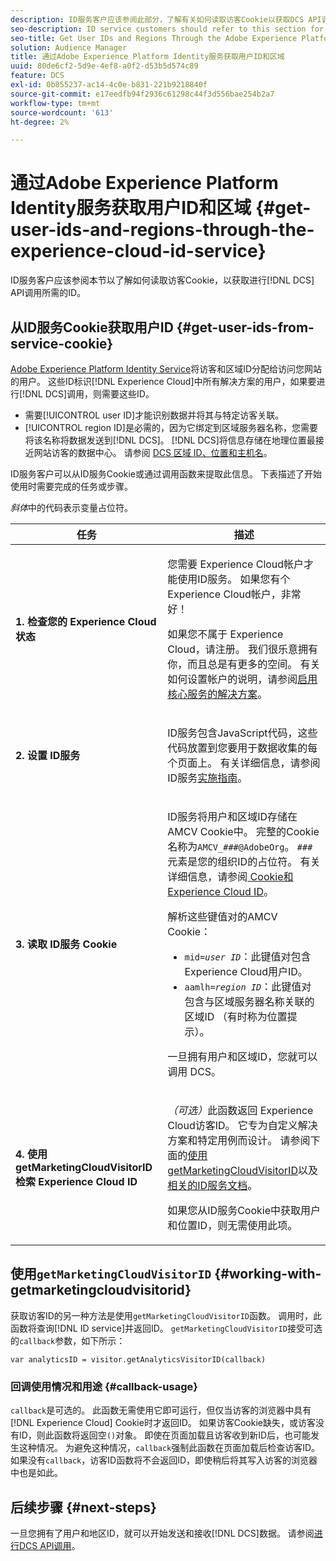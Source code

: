 ```yaml
---
description: ID服务客户应该参阅此部分，了解有关如何读取访客Cookie以获取DCS API调用所需的ID的信息。
seo-description: ID service customers should refer to this section for information on how to read the visitor cookie for the IDs required to make DCS API calls.
seo-title: Get User IDs and Regions Through the Adobe Experience Platform Identity Service
solution: Audience Manager
title: 通过Adobe Experience Platform Identity服务获取用户ID和区域
uuid: 80de6cf2-5d9e-4ef8-a0f2-d53b5d574c89
feature: DCS
exl-id: 0b855237-ac14-4c0e-b831-221b9218840f
source-git-commit: e17eedfb94f2936c61298c44f3d556bae254b2a7
workflow-type: tm+mt
source-wordcount: '613'
ht-degree: 2%

---
```


# 通过Adobe Experience Platform Identity服务获取用户ID和区域 {#get-user-ids-and-regions-through-the-experience-cloud-id-service}

ID服务客户应该参阅本节以了解如何读取访客Cookie，以获取进行[!DNL DCS] API调用所需的ID。

## 从ID服务Cookie获取用户ID {#get-user-ids-from-service-cookie}

[Adobe Experience Platform Identity Service](https://experienceleague.adobe.com/docs/id-service/using/home.html?lang=zh-Hans)将访客和区域ID分配给访问您网站的用户。 这些ID标识[!DNL Experience Cloud]中所有解决方案的用户，如果要进行[!DNL DCS]调用，则需要这些ID。

* 需要[!UICONTROL user ID]才能识别数据并将其与特定访客关联。
* [!UICONTROL region ID]是必需的，因为它绑定到区域服务器名称，您需要将该名称将数据发送到[!DNL DCS]。 [!DNL DCS]将信息存储在地理位置最接近网站访客的数据中心。 请参阅 [DCS 区域 ID、位置和主机名](../../../api/dcs-intro/dcs-api-reference/dcs-regions.md)。

ID服务客户可以从ID服务Cookie或通过调用函数来提取此信息。 下表描述了开始使用时需要完成的任务或步骤。

*斜体*&#x200B;中的代码表示变量占位符。

<table id="table_660EBE1C24DD4FBE9DCE5191836C9135"> 
 <thead> 
  <tr> 
   <th colname="col1" class="entry"> 任务 </th> 
   <th colname="col2" class="entry"> 描述 </th> 
  </tr> 
 </thead>
 <tbody> 
  <tr> 
   <td colname="col1"> <p> <b>1. 检查您的<span class="keyword"> Experience Cloud</span>状态</b> </p> </td> 
   <td colname="col2"> <p>您需要<span class="keyword"> Experience Cloud</span>帐户才能使用ID服务。 如果您有<span class="keyword">个Experience Cloud</span>帐户，非常好！ </p> <p> 如果您不属于<span class="keyword"> Experience Cloud</span>，请注册。 我们很乐意拥有你，而且总是有更多的空间。 有关如何设置帐户的说明，请参阅<a href="https://experienceleague.adobe.com/zh-hans/docs/core-services/interface/services/getting-started" format="https" scope="external">启用核心服务的解决方案</a>。 </p> </td> 
  </tr> 
  <tr> 
   <td colname="col1"> <p> <b>2. 设置<span class="keyword"> ID服务</span></b> </p> </td> 
   <td colname="col2"> <p><span class="keyword"> ID服务</span>包含JavaScript代码，这些代码放置到您要用于数据收集的每个页面上。 有关详细信息，请参阅ID服务<a href="https://experienceleague.adobe.com/docs/id-service/using/implementation/implementation-guides.html?lang=zh-Hans" format="https" scope="external">实施指南</a>。 </p> </td> 
  </tr> 
  <tr> 
   <td colname="col1"> <p> <b>3. 读取<span class="keyword"> ID服务</span> Cookie</b> </p> </td> 
   <td colname="col2"> <p><span class="keyword"> ID服务</span>将用户和区域ID存储在AMCV Cookie中。 完整的Cookie名称为<code>AMCV_<i>###</i>@AdobeOrg</code>。 <code><i>###</i></code>元素是您的组织ID的占位符。 有关详细信息，请参阅<a href="https://experienceleague.adobe.com/docs/id-service/using/intro/cookies.html?lang=zh-Hans" format="https" scope="external"> Cookie和Experience Cloud ID</a>。 </p> <p>解析这些键值对的AMCV Cookie： </p> <p> 
     <ul id="ul_502ECFCDDD084D448B5EDC4E5C0909C1"> 
      <li id="li_662FFA36AC854E699D50A183B161D654"> <code>mid=<i>user ID</i></code>：此键值对包含<span class="keyword"> Experience Cloud</span>用户ID。 </li> 
      <li id="li_65422233187B4217B50DC52DBD58F404"> <code>aamlh=<i>region ID</i></code>：此键值对包含与区域服务器名称关联的区域ID （有时称为<span class="term">位置提示</span>）。 </li> 
     </ul> </p> <p>一旦拥有用户和区域ID，您就可以调用<span class="wintitle"> DCS</span>。 </p> </td> 
  </tr> 
  <tr> 
   <td colname="col1"> <p> <b>4. 使用getMarketingCloudVisitorID<span class="keyword">检索</span> Experience Cloud ID</b> </p> </td> 
   <td colname="col2"> <p><i>（可选）</i>此函数返回<span class="keyword"> Experience Cloud</span>访客ID。 它专为自定义解决方案和特定用例而设计。 请参阅下面的<a href="../../../api/dcs-intro/dcs-s2s/dcs-mcid-ids.md#working-with-getmarketingcloudvisitorid">使用getMarketingCloudVisitorID</a>以及<a href="https://experienceleague.adobe.com/docs/id-service/using/id-service-api/methods/getmcvid.html?lang=zh-Hans" format="https" scope="external">相关的ID服务文档</a>。 </p> <p>如果您从ID服务Cookie中获取用户和位置ID，则无需使用此项。 </p> </td> 
  </tr> 
 </tbody> 
</table>

## 使用`getMarketingCloudVisitorID` {#working-with-getmarketingcloudvisitorid}

获取访客ID的另一种方法是使用`getMarketingCloudVisitorID`函数。 调用时，此函数将查询[!DNL ID service]并返回ID。 `getMarketingCloudVisitorID`接受可选的`callback`参数，如下所示：

`var analyticsID = visitor.getAnalyticsVisitorID(callback)`

### 回调使用情况和用途 {#callback-usage}

`callback`是可选的。 此函数无需使用它即可运行，但仅当访客的浏览器中具有[!DNL Experience Cloud] Cookie时才返回ID。 如果访客Cookie缺失，或访客没有ID，则此函数将返回空`()`对象。 即使在页面加载且访客收到新ID后，也可能发生这种情况。 为避免这种情况，`callback`强制此函数在页面加载后检查访客ID。 如果没有`callback`，访客ID函数将不会返回ID，即使稍后将其写入访客的浏览器中也是如此。

## 后续步骤 {#next-steps}

一旦您拥有了用户和地区ID，就可以开始发送和接收[!DNL DCS]数据。 请参阅[进行DCS API调用](../../../api/dcs-intro/dcs-s2s/dcs-s2s-calls.md)。
